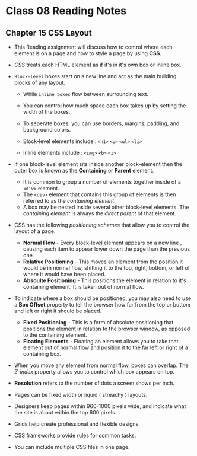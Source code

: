# Class 08 Reading Notes

## Chapter 15 CSS Layout

- This Reading assignment will discuss how to control where each element is on a page and how to style a page by using **CSS**.

- *CSS* treats each HTML element as if it's in it's own box or inline box.

- ``Block-level`` boxes start on a new line and act as the main building blocks of any layout.
  - While ``inline boxes`` flow between surrounding text.
  - You can control how much space each box takes up by setting the width of the boxes.
  - To seperate boxes, you can use borders, margins, padding, and background colors.
  - Block-level elements include :
    ``<h1>``
    ``<p>``
    ``<ul>``
    ``<li>``

  - Inline elements include :
    ``<img>``
    ``<b>``
    ``<i>``


- If one block-level element sits inside another block-element then the outer box is known as the **Containing** or **Parent** element.
  - It is common to group a number of elements together inside of a ``<div>`` element. 
  - The ``<div>`` element that contains this group of elements is then referred to as the *containing element*.
  - A box may be nested inside several other block-level elements. The *containing element* is always the *direct parent* of that element.

- CSS has the following *positioning schemes* that allow you to control the layout of a page.
  - **Normal Flow** - Every block-level element appears on a new line , causing each item to appear lower down the page than the previous one.
  - **Relative Positioning** - This moves an element from the position it would be in normal flow, shifting it to the top, right, bottom, or left of where it would have been placed.
  - **Absoulte Positioning** - This positions the element in relation to it's containing element. It is taken out of normal flow.

- To indicate where a box should be positioned, you may also need to use a **Box Offset** property to tell the browser how far from the top or bottom and left or right it should be placed.
  - **Fixed Positioning** - This is a form of absolute positioning that positions the element in relation to the browser window, as opposed to the containing element.
  - **Floating Elements** - Floating an element allows you to take that element out of normal flow and position it to the far left or right of a containing box.
- When you move any element from normal flow, boxes can overlap. The *Z-index* property allows you to control which box appears on top.

- **Resolution** refers to the number of dots a screen shows per inch.

- Pages can be fixed width or liquid ( streachy ) layouts.

- Designers keep pages within 960-1000 pixels wide, and indicate what the site is about within the top 600 pixels.

- Grids help create professional and flexible designs.

- CSS frameworks provide rules for common tasks.

- You can include multiple CSS files in one page.




